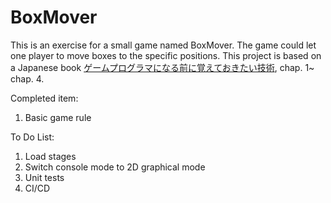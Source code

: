 # BoxMover
This is an exercise for a small game named BoxMover. 
The game could let one player to move boxes to the specific positions.
This project is based on a Japanese book [ゲームプログラマになる前に覚えておきたい技術](https://www.amazon.co.jp/-/en/%E5%B9%B3%E5%B1%B1-%E5%B0%9A/dp/4798021180), chap. 1~ chap. 4.

Completed item:
1. Basic game rule

To Do List:
1. Load stages
2. Switch console mode to 2D graphical mode
3. Unit tests
4. CI/CD
